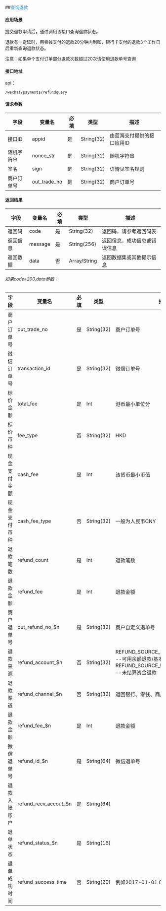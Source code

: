 ##<span style="color:#2b7db0">查询退款</span>

#### 应用场景

提交退款申请后，通过调用该接口查询退款状态。

退款有一定延时，用零钱支付的退款20分钟内到账，银行卡支付的退款3个工作日后重新查询退款状态。  

注意：如果单个支付订单部分退款次数超过20次请使用退款单号查询  
  
#### 接口地址

api：

```
/wechat/payments/refundquery
```

#### 请求参数
字段|变量名|必填|类型|描述
----|----|----|----|----
接口ID|appid|是|String(32)|由蓝海支付提供的接口应用ID
随机字符串|nonce_str|是|String(32)|随机字符串
签名|sign|是|String(32)|详情见签名规则
商户订单号|out\_trade_no|是|String(32)|商户订单号

#### 返回结果
字段|变量名|必填|类型|描述
----|----|----|----|----
返回码|code|是|String(32)|返回码，请参考返回码表
返回信息|message|是|String(256)|返回信息，成功信息或错误信息
返回数据|data|否|Array/String|返回数据集或其他提示信息
  
###### 如果code=200,data参数：  
字段|变量名|必填|类型|描述
----|----|----|----|----
商户订单号|out\_trade\_no|是|String(32)|商户订单号
微信订单号|transaction_id|是|String(32)|微信订单号
标价金额|total_fee|是|Int|港币最小单位分
标价币种|fee_type|否|String(32)|HKD
现金支付金额|cash_fee|是|Int|该货币最小币值
现金支付币种|cash\_fee_type|否|String(32)|一般为人民币CNY
退款笔数|refund_count|是|Int|退款笔数
退款金额|refund_fee|是|Int|退款金额
商户退单号|out\_refund_no\_$n|是|String(32)|商户自定义退单号
退款来源|refund\_account\_$n|否|String(32)|REFUND_SOURCE_RECHARGE_FUNDS---可用余额退款/基本账户、REFUND_SOURCE_UNSETTLED_FUNDS---未结算资金退款
退款渠道|refund\_channel_$n|否|String(32)|退回银行、零钱、商户
退款金额|refund\_fee_$n|是|Int|退款金额
微信退单号|refund_id\_$n|是|String(64)|微信退单号
退款入账账户|refund\_recv_accout\_$n|是|String(64)|
退单状态|refund\_status\_$n|是|String(16)|
退单成功时间|refund\_success_time|否|String(20)|例如2017-01-01 08:00:00






